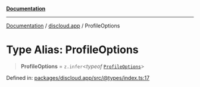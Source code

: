 [**Documentation**](../../README.md)

***

[Documentation](../../packages.md) / [discloud.app](../README.md) / ProfileOptions

# Type Alias: ProfileOptions

> **ProfileOptions** = `z.infer`\<*typeof* [`ProfileOptions`](../variables/ProfileOptions.md)\>

Defined in: [packages/discloud.app/src/@types/index.ts:17](https://github.com/discloud/discloud.app/blob/ff86a7704bdfa4b9011141068419f0a48ab50b8b/packages/discloud.app/src/@types/index.ts#L17)
